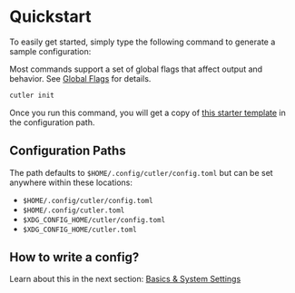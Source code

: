 # Quickstart

To easily get started, simply type the following command to generate a sample configuration:

Most commands support a set of global flags that affect output and behavior.
See [Global Flags](./global-flags.md) for details.

```sh
cutler init
```

Once you run this command, you will get a copy of [this starter template](https://github.com/cutlerCLI/cutler/blob/master/examples/complete.toml) in the
configuration path.

## Configuration Paths

The path defaults to `$HOME/.config/cutler/config.toml` but can
be set anywhere within these locations:

- `$HOME/.config/cutler/config.toml`
- `$HOME/.config/cutler.toml`
- `$XDG_CONFIG_HOME/cutler/config.toml`
- `$XDG_CONFIG_HOME/cutler.toml`

## How to write a config?

Learn about this in the next section: [Basics & System Settings](./basics-and-system-settings.md)
